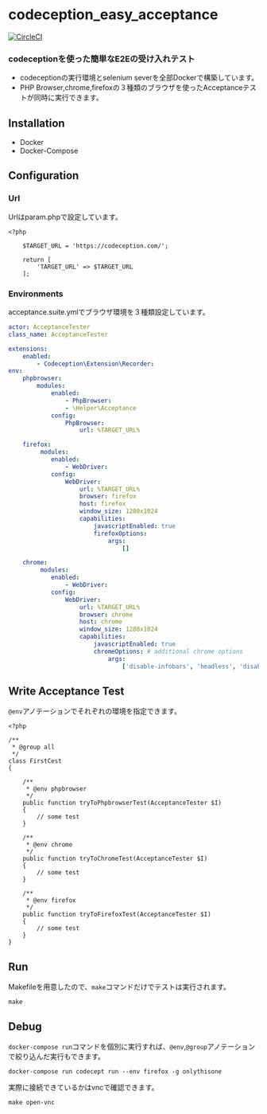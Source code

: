 # codeception_easy_acceptance

[![CircleCI](https://circleci.com/gh/MiuraKatsu/codeception_easy_acceptance.svg?style=svg)](https://circleci.com/gh/MiuraKatsu/codeception_easy_acceptance)

### codeceptionを使った簡単なE2Eの受け入れテスト

* codeceptionの実行環境とselenium severを全部Dockerで構築しています。
* PHP Browser,chrome,firefoxの３種類のブラウザを使ったAcceptanceテストが同時に実行できます。

## Installation

* Docker
* Docker-Compose

## Configuration

### Url

Urlはparam.phpで設定しています。

```php:tests/param.php
<?php

    $TARGET_URL = 'https://codeception.com/';

    return [
        'TARGET_URL' => $TARGET_URL
    ];
```

### Environments

acceptance.suite.ymlでブラウザ環境を３種類設定しています。

```yaml:tests/acceptance.suite.yml
actor: AcceptanceTester
class_name: AcceptanceTester

extensions:
    enabled:
        - Codeception\Extension\Recorder:
env:
    phpbrowser:
        modules:
            enabled:
                - PhpBrowser:
                - \Helper\Acceptance
            config:
                PhpBrowser:
                    url: %TARGET_URL%

    firefox:
         modules:
            enabled:
                - WebDriver:
            config:
                WebDriver:
                    url: %TARGET_URL%
                    browser: firefox
                    host: firefox
                    window_size: 1280x1024
                    capabilities:
                        javascriptEnabled: true
                        firefoxOptions:
                            args:
                                []

    chrome:
         modules:
            enabled:
                - WebDriver:
            config:
                WebDriver:
                    url: %TARGET_URL%
                    browser: chrome
                    host: chrome
                    window_size: 1280x1024
                    capabilities:
                        javascriptEnabled: true
                        chromeOptions: # additional chrome options
                            args:
                                ['disable-infobars', 'headless', 'disable-gpu']
```

## Write Acceptance Test

```@env```アノテーションでそれぞれの環境を指定できます。

```
<?php

/**
 * @group all
 */
class FirstCest
{

    /**
     * @env phpbrowser
     */
    public function tryToPhpbrowserTest(AcceptanceTester $I)
    {
        // some test
    }

    /**
     * @env chrome
     */
    public function tryToChromeTest(AcceptanceTester $I)
    {
        // some test
    }

    /**
     * @env firefox
     */
    public function tryToFirefoxTest(AcceptanceTester $I)
    {
        // some test
    }
}
```

## Run

Makefileを用意したので、```make```コマンドだけでテストは実行されます。

```
make
```

## Debug

```docker-compose run```コマンドを個別に実行すれば、```@env```,```@group```アノテーションで絞り込んだ実行もできます。
```
docker-compose run codecept run --env firefox -g onlythisone
```

実際に接続できているかはvncで確認できます。

```
make open-vnc
```
